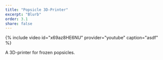 ```yaml
---
title: "Popsicle 3D-Printer"
excerpt: "Blurb"
order: 3.1
share: false
---
```


{% include video id="x69az8HE6NU" provider="youtube" caption="asdf" %}
<figcaption>A 3D-printer for frozen popsicles.</figcaption>